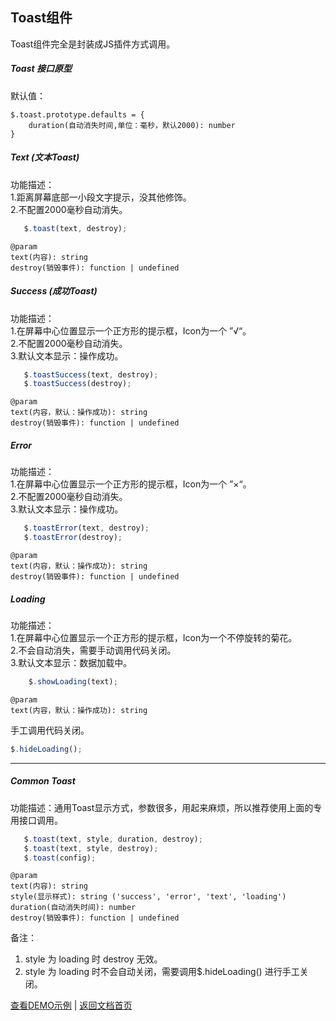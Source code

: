## Toast组件
Toast组件完全是封装成JS插件方式调用。

##### Toast 接口原型

默认值：
	
	$.toast.prototype.defaults = {
        duration(自动消失时间,单位：毫秒，默认2000): number
    }

##### Text (文本Toast)
功能描述：<br/>
1.距离屏幕底部一小段文字提示，没其他修饰。<br/>
2.不配置2000毫秒自动消失。

```javascript
   $.toast(text, destroy);
```

	@param
	text(内容): string
	destroy(销毁事件): function | undefined

##### Success (成功Toast)
功能描述：<br/>
1.在屏幕中心位置显示一个正方形的提示框，Icon为一个 ”√“。<br/>
2.不配置2000毫秒自动消失。<br/>
3.默认文本显示：操作成功。

```javascript
   $.toastSuccess(text, destroy);
   $.toastSuccess(destroy);
```

	@param
	text(内容，默认：操作成功): string
	destroy(销毁事件): function | undefined

##### Error
功能描述：<br/>
1.在屏幕中心位置显示一个正方形的提示框，Icon为一个 ”×“。<br/>
2.不配置2000毫秒自动消失。<br/>
3.默认文本显示：操作成功。

```javascript
   $.toastError(text, destroy);
   $.toastError(destroy);
```

	@param
	text(内容，默认：操作成功): string
	destroy(销毁事件): function | undefined


##### Loading
功能描述：<br/>
1.在屏幕中心位置显示一个正方形的提示框，Icon为一个不停旋转的菊花。<br/>
2.不会自动消失，需要手动调用代码关闭。<br/>
3.默认文本显示：数据加载中。
```javascript
	$.showLoading(text);
```
	@param
	text(内容，默认：操作成功): string

手工调用代码关闭。

```javascript
$.hideLoading();
```

----------


##### Common Toast
功能描述：通用Toast显示方式，参数很多，用起来麻烦，所以推荐使用上面的专用接口调用。

```javascript
   $.toast(text, style, duration, destroy);
   $.toast(text, style, destroy);
   $.toast(config);
```

	@param
	text(内容): string
	style(显示样式): string ('success', 'error', 'text', 'loading')
	duration(自动消失时间): number
	destroy(销毁事件): function | undefined

备注：
1. style 为 loading 时 destroy 无效。<br/>
2. style 为 loading 时不会自动关闭，需要调用$.hideLoading() 进行手工关闭。



[查看DEMO示例](https://dusksoft.github.io/SimpleUI/demo/dialog.html) | [返回文档首页](index.md)
